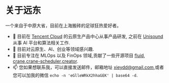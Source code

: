 # 关于远东



一个来自于中原大省，目前在上海搬砖的足球狂热爱好者。
- 🔭 目前在 [Tencent Cloud](https://cloud.tencent.com/) 的云原生产品中心从事产品研发, 之前在 [Unisound](https://www.unisound.com/) 从事 AI 平台和算法相关工作.
- 👀 目前对云原生、AI、创业等领域感兴趣.
- 🌱 目前专注在 MLOps 以及 FinOps 领域,贡献了一些开源项目 [fluid](https://github.com/fluid-cloudnative/fluid), [crane](https://github.com/gocrane/crane),[crane-scheduler](https://github.com/gocrane/crane-scheduler),[creator](https://github.com/gocrane/creator).
- 📫  您如果想联系我，可以直接发送邮件，邮箱地址 xieydd@gmail.com,或者您可以加我的微信 `echo -n 'eGlleWRkX2hhaGEK' | base64 -d`.

